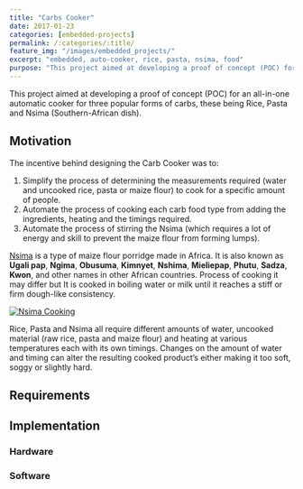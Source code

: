 ```yaml
---
title: "Carbs Cooker"
date: 2017-01-23
categories: [embedded-projects]
permalink: /:categories/:title/
feature_img: "/images/embedded_projects/"
excerpt: "embedded, auto-cooker, rice, pasta, nsima, food"
purpose: "This project aimed at developing a proof of concept (POC) for an all-in-one automatic cooker for three popular forms of carbs, these being Rice, Pasta and Nsima (Southern-African dish)."
---
```

This project aimed at developing a proof of concept (POC) for an all-in-one automatic cooker for three popular forms of carbs, these being Rice, Pasta and Nsima (Southern-African dish).

<h2 class="text-underline">Motivation</h2>

The incentive behind designing the Carb Cooker was to:
 1.	Simplify the process of determining the measurements required (water and uncooked rice, pasta or maize flour) to cook for a specific amount of people.
 2.	Automate the process of cooking each carb food type from adding the ingredients, heating and the timings required.
 3.	Automate the process of stirring the Nsima (which requires a lot of energy and skill to prevent the maize flour from forming lumps).

[Nsima](https://en.wikipedia.org/wiki/Ugali) is a type of maize flour porridge made in Africa. It is also known as **Ugali pap**, **Ngima**, **Obusuma**, **Kimnyet**, **Nshima**, **Mieliepap**, **Phutu**, **Sadza**, **Kwon**, and other names in other African countries. Process of cooking it may differ but It is cooked in boiling water or milk until it reaches a stiff or firm dough-like consistency.

 [![Nsima Cooking](http://img.youtube.com/vi/e3Qg-X7DNN8/0.jpg)](https://www.youtube.com/watch?v=e3Qg-X7DNN8 "Nsima Cooking")

 Rice, Pasta and Nsima all require different amounts of water, uncooked material (raw rice, pasta and maize flour) and heating at various temperatures each with its own timings. Changes on the amount of water and timing can alter the resulting cooked product’s either making it too soft, soggy or slightly hard.


<h2 class="text-underline>Concept</h2>

<h2 class="text-underline">Requirements</h2>

<h2 class="text-underline">Implementation</h2>

### Hardware

### Software
